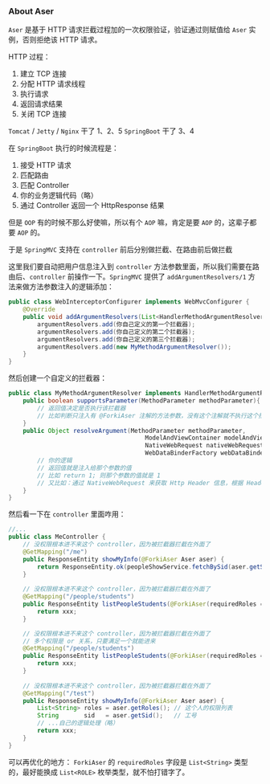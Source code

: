### About Aser

`Aser` 是基于 HTTP 请求拦截过程加的一次权限验证，验证通过则赋值给 `Aser` 实例，否则拒绝该 HTTP 请求。

HTTP 过程：

1. 建立 TCP 连接
2. 分配 HTTP 请求线程
3. 执行请求
4. 返回请求结果
5. 关闭 TCP 连接

`Tomcat` / `Jetty` / `Nginx` 干了 1、2、5
`SpringBoot` 干了 3、4

在 `SpringBoot` 执行的时候流程是：

1. 接受 HTTP 请求
2. 匹配路由
3. 匹配 Controller
4. 你的业务逻辑代码（略）
5. 通过 Controller 返回一个 HttpResponse 结果

但是 `OOP` 有的时候不那么好使嘛，所以有个 `AOP` 嘛，肯定是要 `AOP` 的，这辈子都要 `AOP` 的。

于是 `SpringMVC` 支持在 `controller` 前后分别做拦截、在路由前后做拦截

这里我们要自动把用户信息注入到 `controller` 方法参数里面，所以我们需要在路由后、`controller` 前操作一下。`SpringMVC` 提供了 `addArgumentResolvers/1` 方法来做方法参数注入的逻辑添加：
```java
public class WebInterceptorConfigurer implements WebMvcConfigurer {
    @Override
    public void addArgumentResolvers(List<HandlerMethodArgumentResolver> argumentResolvers) {
        argumentResolvers.add(你自己定义的第一个拦截器);
        argumentResolvers.add(你自己定义的第二个拦截器);
        argumentResolvers.add(你自己定义的第三个拦截器);
        argumentResolvers.add(new MyMethodArgumentResolver());
    }
}
```
然后创建一个自定义的拦截器：
```java
public class MyMethodArgumentResolver implements HandlerMethodArgumentResolver{
    public boolean supportsParameter(MethodParameter methodParameter){
        // 返回值决定是否执行该拦截器
        // 比如判断只注入有 @ForkiAser 注解的方法参数，没有这个注解就不执行这个拦截器的逻辑
    }   
    public Object resolveArgument(MethodParameter methodParameter,
                                      ModelAndViewContainer modelAndViewContainer,
                                      NativeWebRequest nativeWebRequest,
                                      WebDataBinderFactory webDataBinderFactory) {
        // 你的逻辑
        // 返回值就是注入给那个参数的值
        // 比如 return 1; 则那个参数的值就是 1
        // 又比如：通过 NativeWebRequest 来获取 Http Header 信息，根据 Header 的 token 字段判断用户身份，然后获取用户的权限信息判断用户是否有权限访问对应的接口，如果无权访问就抛异常报错 401
    }
}
```

然后看一下在 `controller` 里面咋用：
```java
//...
public class MeController {
    // 没权限根本进不来这个 controller，因为被拦截器拦截在外面了
    @GetMapping("/me")
    public ResponseEntity showMyInfo(@ForkiAser Aser aser) {
        return ResponseEntity.ok(peopleShowService.fetchBySid(aser.getSid()));
    }
    
    // 没权限根本进不来这个 controller，因为被拦截器拦截在外面了
    @GetMapping("/people/students")
    public ResponseEntity listPeopleStudents(@ForkiAser(requiredRoles = {"people_student"}) Aser aser) {
        return xxx;
    }

    // 没权限根本进不来这个 controller，因为被拦截器拦截在外面了
    // 多个权限是 or 关系，只要满足一个就能进来
    @GetMapping("/people/students")
    public ResponseEntity listPeopleStudents(@ForkiAser(requiredRoles = {"people_student", "export_excel"}) Aser aser) {
        return xxx;
    }
    
    // 没权限根本进不来这个 controller，因为被拦截器拦截在外面了
    @GetMapping("/test")
    public ResponseEntity showMyInfo(@ForkiAser Aser aser) {
        List<String> roles = aser.getRoles(); // 这个人的权限列表
        String       sid   = aser.getSid();   // 工号
        // ...自己的逻辑处理（略）
        return xxx;
    }
}

```

可以再优化的地方：
`ForkiAser` 的 `requiredRoles` 字段是 `List<String>` 类型的，最好能换成 `List<ROLE>` 枚举类型，就不怕打错字了。